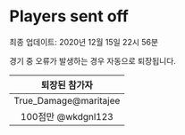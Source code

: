 # Players sent off
최종 업데이트: 2020년 12월 15일 22시 56분


경기 중 오류가 발생하는 경우 자동으로 퇴장됩니다.


| 퇴장된 참가자 |
|:---:|
| True_Damage@maritajee |
| 100점만 @wkdgnl123 |